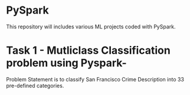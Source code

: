 # PySpark
This repository will includes various ML projects coded with PySpark. 

# Task 1 - Mutliclass Classification problem using Pyspark- 
Problem Statement is to classify San Francisco Crime Description into 33 pre-defined categories. 
